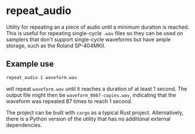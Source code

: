 repeat_audio
============

Utility for repeating an a piece of audio until a minimum duration is
reached. This is useful for repeating single-cycle `.wav` files so
they can be used on samplers that don't support single-cycle waveforms
but have ample storage, such as the Roland SP-404MKII.

Example use
------------

```bash
repeat_audio 1 waveform.wav
```

will repeat `waveform.wav` until it reaches a duration of at least 1
second. The output file might then be `waveform_0087-copies.wav`,
indicating that the waveform was repeated 87 times to reach 1 second.


The project can be built with `cargo` as a typical Rust
project. Alternatively, there is a Python version of the utility that
has no additional external dependencies.
